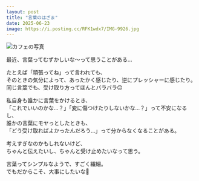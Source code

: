 ```yaml
---
layout: post
title: "言葉のはざま"
date: 2025-06-23
image: https://i.postimg.cc/RFK1wdx7/IMG-9926.jpg
---
```


![カフェの写真](https://i.postimg.cc/RFK1wdx7/IMG-9926.jpg)  

最近、言葉ってむずかしいな〜って思うことがある...    

たとえば「頑張ってね」って言われても、  
そのときの気分によって、あったかく感じたり、逆にプレッシャーに感じたり。  
同じ言葉でも、受け取り方ってほんとバラバラ😔  

私自身も誰かに言葉をかけるとき、  
「これでいいのかな…？」「変に傷つけたりしないかな…？」って不安になるし、  
誰かの言葉にモヤっとしたときも、  
「どう受け取ればよかったんだろう…」って分からなくなることがある。  

考えすぎなのかもしれないけど、  
ちゃんと伝えたいし、ちゃんと受け止めたいなって思う。  

言葉ってシンプルなようで、すごく繊細。  
でもだからこそ、大事にしたいな🙂
